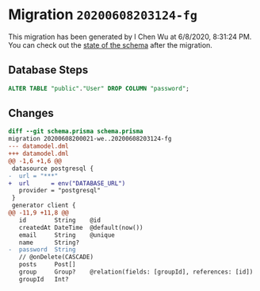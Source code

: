 # Migration `20200608203124-fg`

This migration has been generated by I Chen Wu at 6/8/2020, 8:31:24 PM.
You can check out the [state of the schema](./schema.prisma) after the migration.

## Database Steps

```sql
ALTER TABLE "public"."User" DROP COLUMN "password";
```

## Changes

```diff
diff --git schema.prisma schema.prisma
migration 20200608200021-we..20200608203124-fg
--- datamodel.dml
+++ datamodel.dml
@@ -1,6 +1,6 @@
 datasource postgresql {
-  url = "***"
+  url      = env("DATABASE_URL")
   provider = "postgresql"
 }
 generator client {
@@ -11,9 +11,8 @@
   id        String    @id
   createdAt DateTime  @default(now())
   email     String    @unique
   name      String?
-  password  String
   // @onDelete(CASCADE)
   posts     Post[]
   group     Group?    @relation(fields: [groupId], references: [id])
   groupId   Int?
```


